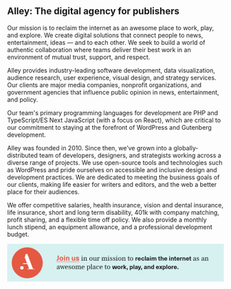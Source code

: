## Alley: The digital agency for publishers

Our mission is to reclaim the internet as an awesome place to work, play, and explore. We create digital solutions that connect people to news, entertainment, ideas — and to each other. We seek to build a world of authentic collaboration where teams deliver their best work in an environment of mutual trust, support, and respect.

Alley provides industry-leading software development, data visualization, audience research, user experience, visual design, and strategy services. Our clients are major media companies, nonprofit organizations, and government agencies that influence public opinion in news, entertainment, and policy.

Our team's primary programming languages for development are PHP and TypeScript/ES Next JavaScript (with a focus on React), which are critical to our commitment to staying at the forefront of WordPress and Gutenberg development.

Alley was founded in 2010. Since then, we’ve grown into a globally-distributed team of developers, designers, and strategists working across a diverse range of projects. We use open-source tools and technologies such as WordPress and pride ourselves on accessible and inclusive design and development practices. We are dedicated to meeting the business goals of our clients, making life easier for writers and editors, and the web a better place for their audiences.

We offer competitive salaries, health insurance, vision and dental insurance, life insurance, short and long term disability, 401k with company matching, profit sharing, and a flexible time off policy. We also provide a monthly lunch stipend, an equipment allowance, and a professional development budget.

[![Alley: Join us in our mission to reclaim the internet as an awesome place to work, play, and explore](https://github.com/alleyinteractive/.github/raw/main/profile/bumper.png)](https://www.alley.com/careers/)
